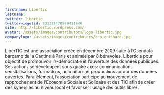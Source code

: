 ```yaml
---
firstname: Libertic
lastname: 
twitter: libertic
twitterwidgetid: 321235470560411649
site: http://libertic.wordpress.com/
avatar: /assets/images/contributors/logo-libertic.jpg
companylogo: /assets/images/contributors/ceo-ouishare.jpg
---
```


LiberTIC est une association créée en décembre 2009 suite à l’Opendata barcamp de la Cantine à Paris et animée par 8 bénévoles. Libertic a pour objectif de promouvoir l’e-démocratie et l’ouverture des données publiques. Ses actions se développent sous quatre axes: communication, sensibilisations, formations, animations et productions autour des données ouvertes. Parallèlement, l’association participe au mouvement de rapprochement de l’Economie Sociale et Solidaire et des TIC afin de créer des synergies au niveau local et favoriser l’usage des outils libres.
